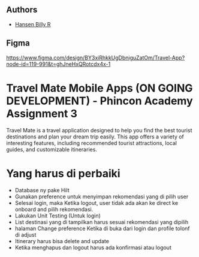 ## Authors

- [Hansen Billy R](https://github.com/Hansen50)


## Figma
https://www.figma.com/design/BY3xiRhkkUgDbniguZatOm/Travel-App?node-id=119-991&t=ghJneHxQRotcdx4x-1

# Travel Mate Mobile Apps (ON GOING DEVELOPMENT) - Phincon Academy Assignment 3

Travel Mate is a travel application designed to help you find the best tourist destinations and plan your dream trip easily. This app offers a variety of interesting features, including recommended tourist attractions, local guides, and customizable itineraries.

# Yang harus di perbaiki

* Database ny pake Hilt
* Gunakan preference untuk menyimpan rekomendasi yang di pilih user
* Selesai login, maka Ketika logout, user tidak ada akan ke direct ke onboard and pilih rekomendasi.
* Lakukan Unit Testing (Untuk login)
* List destinasi yang di tampilkan harus sesuai rekomendasi yang dipilih
* halaman Change preference Ketika di buka dari login dan profile tolonf di adjust
* Itinerary harus bisa delete and update
* Ketika menghapus dan logout harus ada konfirmasi atau logout
